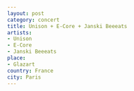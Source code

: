 ```yaml
---
layout: post
category: concert
title: Unison + E-Core + Janski Beeeats
artists: 
- Unison
- E-Core
- Janski Beeeats
place: 
- Glazart
country: France
city: Paris
---
```


